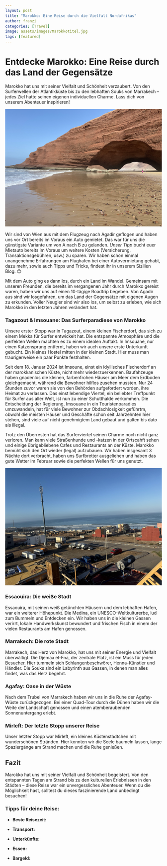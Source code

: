 ```yaml
---
layout: post
title: "Marokko: Eine Reise durch die Vielfalt Nordafrikas"
author: franzi
categories: [Travel]
image: assets/images/Marokkotitel.jpg
tags: [featured]
---
```


# Entdecke Marokko: Eine Reise durch das Land der Gegensätze 
Marokko hat uns mit seiner Vielfalt und Schönheit verzaubert. Von den Surferwellen der Atlantikküste bis zu den lebhaften Souks von Marrakech – jedes Ziel hatte seinen eigenen individuellen Charme. Lass dich von unserem Abenteuer inspirieren!

![Der Strand von Legzira](/assets/images/Marokko2.jpg)

Wir sind von Wien aus mit dem Flugzeug nach Agadir geflogen und haben uns vor Ort bereits im Voraus ein Auto gemietet. Das war für uns die günstigste Variante um von A nach B zu gelanden. *Unser Tipp* bucht euer Mietauto bereits im Voraus um weitere Kosten (Versicherung, Transaktionsgebühren, usw.) zu sparen. Wir haben schon einmal unangenehme Erfahrungen am Flughafen bei einer Autovermietung gehabt, dazu mehr, sowie auch Tipps und Tricks, findest ihr in unserem Sizilien Blog. 😉

 Mit dem Auto ging es dann los, durch ein Land im Wandel. Gemeinsam mit unseren Freunden, die bereits im vergangenen Jahr durch Marokko gereist waren, haben wir uns auf einen 10-tägige Roadtrip begeben. Von Agadir aus sind wir losgefahren, um das Land der Gegensätze mit eigenen Augen zu erkunden. Voller Neugier sind wir also los, um selbst zu erleben, wie sich Marokko in den letzten Jahren verändert hat.



### Tagazout & Imsouane: Das Surferparadiese von Marokko 

Unsere erster Stopp war in Tagazout, einem kleinen Fischerdorf, das sich zu einem Mekka für Surfer entwickelt hat. Die entspannte Atmosphäre und die perfekten Wellen machten es zu einem idealen Auftakt. In Imsouane, nur einen Katzensprung entfernt, haben wir auch unsere erste Unterkunft gebucht. Ein kleines Hostel mitten in der kleinen Stadt. Hier muss man traurigerweise ein paar Punkte festhalten. 

Seit dem 18. Januar 2024 ist Imsoune, einst ein idyllisches Fischerdorf an der marokkanischen Küste, nicht mehr wiederzuerkennen. Baufahzeuge haben gnadenlos die kleinen, farbenfrohen Häuser am Meer dem Erdboden gleichgemacht, während die Bewohner hilflos zusehen mussten. Nur 24 Stunden zuvor waren sie von den Behörden aufgefordert worden, ihre Heimat zu verlassen. Das einst lebendige Viertel, ein beliebter Treffpunkt für Surfer aus aller Welt, ist nun zu einer Schutthalde verkommen. Die Entscheidung der Regierung, Imsouane in ein Touristenparadies umzuwandeln, hat für viele Bewohner zur Obdachlosigkeit geführtm, obwohl die meisten Häuser und Geschäfte schon seit Jahrzehnten hier stehen, sind viele auf nicht genehmigtem Land gebaut und galten bis dato als illegal.

Trotz den Überresten hat das Surferviertel seinen Charme noch nicht ganz verloren. Man kann viele Straßenhunde und -katzen in der Ortscahft sehen und einige übrigebliebene Cafes und Restaurants an der Küste. Marokko bemüht sich den Ort wieder (legal) aufzubauen. Wir haben insgesamt 3 Nächte dort verbracht, haben uns Surfbretter ausgeliehen und haben das gute Wetter im Februar sowie die perfekten Wellen für uns genutzt. 

![Fischerdorf Imsoune nach der Abreissaktion der Regierung](/assets/images/Imsouane.jpg)

### Essaouira: Die weiße Stadt

Essaouira, mit seinen weiß getünchten Häusern und dem lebhaften Hafen, war ein weiterer Höhepunkt. Die Medina, ein UNESCO-Weltkulturerbe, lud zum Bummeln und Entdecken ein. Wir haben uns in die kleinen Gassen verirrt, lokale Handwerkskunst bewundert und frischen Fisch in einem der vielen Restaurants am Hafen genossen.

### Marrakech: Die rote Stadt

Marrakech, das Herz von Marokko, hat uns mit seiner Energie und Vielfalt überwältigt. Die Djemaa el-Fna, der zentrale Platz, ist ein Muss für jeden Besucher. Hier tummeln sich Schlangenbeschwörer, Henna-Künstler und Händler. Die Souks sind ein Labyrinth aus Gassen, in denen man alles findet, was das Herz begehrt.

### Agafay: Oase in der Wüste

Nach dem Trubel von Marrakech haben wir uns in die Ruhe der Agafay-Wüste zurückgezogen. Bei einer Quad-Tour durch die Dünen haben wir die Weite der Landschaft genossen und einen atemberaubenden Sonnenuntergang erlebt.

### Mirleft: Der letzte Stopp unserer Reise

Unser letzter Stopp war Mirleft, ein kleines Küstenstädtchen mit wunderschönen Stränden. Hier konnten wir die Seele baumeln lassen, lange Spaziergänge am Strand machen und die Ruhe genießen.

## Fazit

Marokko hat uns mit seiner Vielfalt und Schönheit begeistert. Von den entspannten Tagen am Strand bis zu den kulturellen Erlebnissen in den Städten – diese Reise war ein unvergessliches Abenteuer. Wenn du die Möglichkeit hast, solltest du dieses faszinierende Land unbedingt besuchen!

### Tipps für deine Reise:

* **Beste Reisezeit:** 

* **Transport:** 

* **Unterkünfte:** 

* **Essen:**

* **Bargeld:** 
